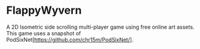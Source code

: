 # FlappyWyvern
A 2D Isometric side scrolling multi-player game using free online art assets. This game uses a snapshot of PodSixNet[https://github.com/chr15m/PodSixNet/].

